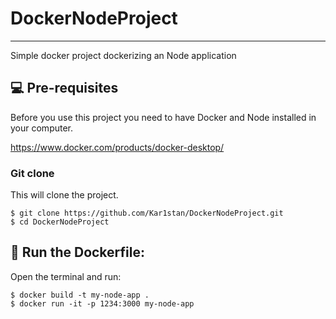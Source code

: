 # DockerNodeProject
***
Simple docker project dockerizing an Node application

## 💻 Pre-requisites

Before you use this project you need to have Docker and Node installed in your computer.

https://www.docker.com/products/docker-desktop/

### Git clone
This will clone the project.
```
$ git clone https://github.com/Kar1stan/DockerNodeProject.git
$ cd DockerNodeProject
```

## 🚀 Run the Dockerfile: 
Open the terminal and run:
```
$ docker build -t my-node-app .
$ docker run -it -p 1234:3000 my-node-app
